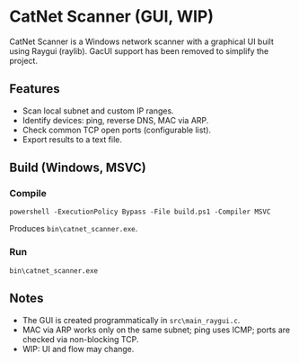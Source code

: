 # CatNet Scanner (GUI, WIP)

CatNet Scanner is a Windows network scanner with a graphical UI built using Raygui (raylib). GacUI support has been removed to simplify the project.

## Features

- Scan local subnet and custom IP ranges.
- Identify devices: ping, reverse DNS, MAC via ARP.
- Check common TCP open ports (configurable list).
- Export results to a text file.

## Build (Windows, MSVC)

### Compile

```
powershell -ExecutionPolicy Bypass -File build.ps1 -Compiler MSVC
```

Produces `bin\catnet_scanner.exe`.

### Run

```
bin\catnet_scanner.exe
```

## Notes

- The GUI is created programmatically in `src\main_raygui.c`.
- MAC via ARP works only on the same subnet; ping uses ICMP; ports are checked via non-blocking TCP.
- WIP: UI and flow may change.